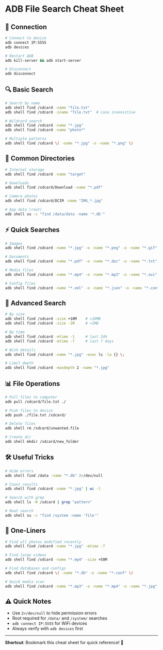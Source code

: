 # ADB File Search Cheat Sheet

## 🔌 Connection
```bash
# Connect to device
adb connect IP:5555
adb devices

# Restart ADB
adb kill-server && adb start-server

# Disconnect
adb disconnect
```

## 🔍 Basic Search
```bash
# Search by name
adb shell find /sdcard -name "file.txt"
adb shell find /sdcard -iname "file.txt"  # case insensitive

# Wildcard search
adb shell find /sdcard -name "*.jpg"
adb shell find /sdcard -name "photo*"

# Multiple patterns
adb shell find /sdcard \( -name "*.jpg" -o -name "*.png" \)
```

## 📁 Common Directories
```bash
# Internal storage
adb shell find /sdcard -name "target"

# Downloads
adb shell find /sdcard/Download -name "*.pdf"

# Camera photos
adb shell find /sdcard/DCIM -name "IMG_*.jpg"

# App data (root)
adb shell su -c "find /data/data -name '*.db'"
```

## ⚡ Quick Searches
```bash
# Images
adb shell find /sdcard -name "*.jpg" -o -name "*.png" -o -name "*.gif"

# Documents
adb shell find /sdcard -name "*.pdf" -o -name "*.doc" -o -name "*.txt"

# Media files
adb shell find /sdcard -name "*.mp4" -o -name "*.mp3" -o -name "*.avi"

# Config files
adb shell find /sdcard -name "*.xml" -o -name "*.json" -o -name "*.config"
```

## 🎯 Advanced Search
```bash
# By size
adb shell find /sdcard -size +10M    # >10MB
adb shell find /sdcard -size -1M     # <1MB

# By time
adb shell find /sdcard -mtime -1     # last 24h
adb shell find /sdcard -mtime -7     # last 7 days

# With details
adb shell find /sdcard -name "*.jpg" -exec ls -la {} \;

# Limit depth
adb shell find /sdcard -maxdepth 2 -name "*.jpg"
```

## 📊 File Operations
```bash
# Pull files to computer
adb pull /sdcard/file.txt ./

# Push files to device
adb push ./file.txt /sdcard/

# Delete files
adb shell rm /sdcard/unwanted.file

# Create dir
adb shell mkdir /sdcard/new_folder
```

## 🛠️ Useful Tricks
```bash
# Hide errors
adb shell find /data -name "*.db" 2>/dev/null

# Count results
adb shell find /sdcard -name "*.jpg" | wc -l

# Search with grep
adb shell ls -R /sdcard | grep "pattern"

# Root search
adb shell su -c "find /system -name 'file'"
```

## 🚀 One-Liners
```bash
# Find all photos modified recently
adb shell find /sdcard -name "*.jpg" -mtime -7

# Find large videos
adb shell find /sdcard -name "*.mp4" -size +50M

# Find databases and configs
adb shell find /sdcard \( -name "*.db" -o -name "*.conf" \)

# Quick media scan
adb shell find /sdcard -name "*.mp3" -o -name "*.mp4" -o -name "*.jpg"
```

## ⚠️ Quick Notes
- Use `2>/dev/null` to hide permission errors
- Root required for `/data/` and `/system/` searches
- `adb connect IP:5555` for WiFi devices
- Always verify with `adb devices` first

---

**Shortcut**: Bookmark this cheat sheet for quick reference! 🚀